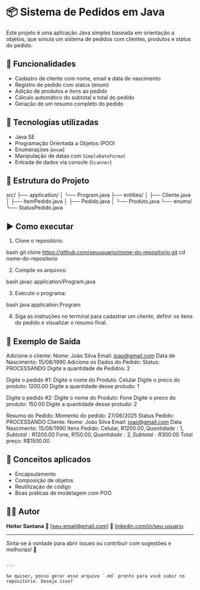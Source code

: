 # 📦 Sistema de Pedidos em Java

Este projeto é uma aplicação Java simples baseada em orientação a objetos, que simula um sistema de pedidos com clientes, produtos e status do pedido.

## 🚀 Funcionalidades

- Cadastro de cliente com nome, email e data de nascimento
- Registro de pedido com status (enum)
- Adição de produtos e itens ao pedido
- Cálculo automático do subtotal e total do pedido
- Geração de um resumo completo do pedido

## 🧰 Tecnologias utilizadas

- Java SE
- Programação Orientada a Objetos (POO)
- Enumerações (`enum`)
- Manipulação de datas com `SimpleDateFormat`
- Entrada de dados via console (`Scanner`)

## 📂 Estrutura do Projeto

src/
├── application/
│   └── Program.java
├── entities/
│   ├── Cliente.java
│   ├── ItemPedido.java
│   ├── Pedido.java
│   └── Produto.java
└── enums/
└── StatusPedido.java


## ▶️ Como executar

1. Clone o repositório:

bash
git clone https://github.com/seuusuario/nome-do-repositorio.git
cd nome-do-repositorio


2. Compile os arquivos:

bash
javac application/Program.java


3. Execute o programa:

bash
java application.Program


4. Siga as instruções no terminal para cadastrar um cliente, definir os itens do pedido e visualizar o resumo final.

## 📝 Exemplo de Saída


Adicione o cliente:
Nome: João Silva
Email: joao@gmail.com
Data de Nascimento: 15/08/1990
Adicione os Dados do Pedido:
Status: PROCESSANDO
Digite a quantidade de Pedidos: 2

Digite o pedido #1:
Digite o nome do Produto: Celular
Digite o preco do produto: 1200.00
Digite a quantidade desse protudo: 1

Digite o pedido #2:
Digite o nome do Produto: Fone
Digite o preco do produto: 150.00
Digite a quantidade desse protudo: 2

Resumo do Pedido:
Momento do pedido: 27/06/2025
Status Pedido: PROCESSANDO
Cliente:
Nome: João Silva
Email: joao@gmail.com
Data Nascimento: 15/08/1990
Itens Pedido:
Celular, R$1200.00, Quantidade: 1, Subtotal: R$1200.00
Fone, R$150.00, Quantidade: 2, Subtotal: R$300.00
Total preço: R$1500.00


## 📌 Conceitos aplicados

* Encapsulamento
* Composição de objetos
* Reutilização de código
* Boas práticas de modelagem com POO

## 👨‍💻 Autor

**Heitor Santana**
📧 \[[seu-email@email.com](mailto:heitoreis0907@gmail.com)]
🔗 [linkedin.com/in/seu-usuario](https://www.linkedin.com/in/heitor-santana-a231a830b/)

---

Sinta-se à vontade para abrir issues ou contribuir com sugestões e melhorias! 🚀

```

---

Se quiser, posso gerar esse arquivo `.md` pronto para você subir no repositório. Deseja isso?
```
